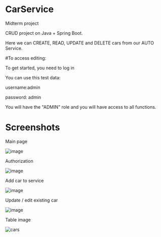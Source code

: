 # CarService

Midterm project 

CRUD project on Java + Spring Boot. 

Here we can CREATE, READ, UPDATE and DELETE cars from our AUTO Service. 

#To access editing:

To get started, you need to log in

You can use this test data:

username:admin

password: admin

You will have the "ADMIN" role and you will have access to all functions.

# Screenshots

Main page

![image](https://user-images.githubusercontent.com/75328752/227297961-771b9867-3120-43d9-9359-f90f9ddfacc0.png)

Authorization

![image](https://user-images.githubusercontent.com/75328752/227284926-ae478a7c-a269-48a2-9ec8-cf9096a015c3.png)

Add car to service

![image](https://user-images.githubusercontent.com/75328752/227285112-0c6dc116-6c29-4ea0-848b-26fda0736393.png)

Update / edit existing car

![image](https://user-images.githubusercontent.com/75328752/227285801-dba00dcf-ee5b-4066-a04a-82a2a06ef611.png)

Table image

![cars](https://user-images.githubusercontent.com/75328752/227286206-84070819-463f-4b4d-b9fa-ced47fdbac4c.png)


